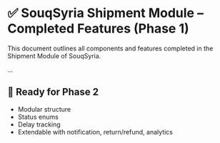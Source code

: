
# ✅ SouqSyria Shipment Module – Completed Features (Phase 1)

This document outlines all components and features completed in the Shipment Module of SouqSyria.

...

## 🧠 Ready for Phase 2

- Modular structure
- Status enums
- Delay tracking
- Extendable with notification, return/refund, analytics
